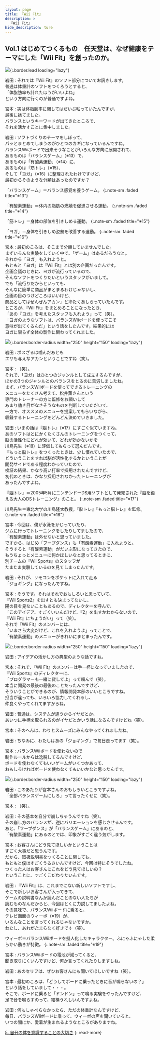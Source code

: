```yaml
---
layout: page
title: 『Wii Fit』
description: >
  『Wii Fit』
hide_description: ture
---
```


## Vol.1 はじめてつくるもの　任天堂は、なぜ健康をテーマにした「Wii Fit」を創ったのか。

![](/interviews/jp/wii/rfnj/vol1/img/mainvisual.jpg){:.border.lead loading="lazy"}

岩田
: それでは『Wii Fit』のソフト部分についてお訊きします。<br>普通は体重計のソフトをつくろうとすると、<br>「体脂肪率も計れたほうがいいよね」<br>という方向に行くのが普通ですよね。

宮本
: 実は体脂肪率に関してはだいぶ粘っていたんですが、<br>最後に捨てました。<br>バランスというキーワードが出てきたところで、<br>それを活かすことに集中しました。

岩田
: ソフトづくりのテーマをしぼって、<br>パッとまとめてしまうのがひとつのカギになっているんですね。<br>バランスWiiボードで出来そうなことがいろんな方向に展開されて、<br>あるものは「バランスゲーム」（※13）で、<br>あるものは「有酸素運動」（※14）に、<br>あるものは「筋トレ」（※15）、<br>そして「ヨガ」（※16）に整理されたわけですけど、<br>最初からそのような分類はあったのですか？

「バランスゲーム」＝バランス感覚を養うゲーム。
{:.note-sm .faded title="※13"}

「有酸素運動」＝体内の脂肪の燃焼を促進させる運動。
{:.note-sm .faded title="※14"}

「筋トレ」＝身体の部位を引きしめる運動。
{:.note-sm .faded title="※15"}

「ヨガ」＝身体を引きしめ姿勢を改善する運動。
{:.note-sm .faded title="※16"}

宮本
: 最初のころは、そこまで分類していませんでした。<br>まずいろんな実験をしていく中で、「ゲーム」はあるだろうなと。<br>それから「ヨガ」も入れようと。<br>もともと「ヨガ」は『Wii Fit』とは別の企画だったんです。<br>企画会議のときに、ヨガが流行っているので、<br>そんなソフトをつくりたいというスタッフがいまして。<br>でも「流行りだからといっても、<br>そんなに簡単に商品がまとまるわけじゃないし、<br>企画の目のつけどころはいいけど、<br>商品としてはぜんぜんアカン」と冷たくあしらっていたんです。<br>ところが、『Wii Fit』をまとめることになったとき、<br>「あの『ヨガ』を考えたスタッフも入れよう」って（笑）。<br>「ヨガのようなソフトは、バランスWiiボードを使ってこそ<br>意味が出てくるんだ」という話をしたんです。結果的には<br>ヨガに限らず全体の製作に関わってくれました。

![](/interviews/jp/wii/rfnj/vol1/img/photo10.jpg){:.border.border-radius width="250" height="150" loading="lazy"}

岩田
: ボスざるは噛んだあとも<br>エサも与えなアカンということですね（笑）。

宮本
: （笑）。<br>それで、「ヨガ」はひとつのジャンルとして成立するんですが、<br>ほかの3つのジャンルとのバランスをとるのに苦労しましたね。<br>まず、バランスWiiボードを使ってできるトレーニングの<br>メニューをたくさん考えて、松井薫さんという<br>専門のトレーナーの方に監修をお願いして<br>あまり効き目がなさそうなものを判断していただいて、<br>一方で、オススメのメニューを提案してもらいながら、<br>収録するトレーニングをどんどん決めていきました。

岩田
: いまの話は『脳トレ』（※17）にすごく似ていますね。<br>あのソフトはとにかくたくさんのトレーニングをつくって、<br>脳の活性化にどれが効いて、どれが効かないかを<br>川島先生（※18）に評価してもらって選んだんです。<br>『もっと脳トレ』をつくったときは、少し慣れていたので、<br>どういうことをすれば脳が活性化するかということが<br>開発サイドである程度わかっていたので、<br>検証の結果、かなり高い打率で採用されたんですけど、<br>初代のときは、かなり採用されなかったトレーニングが<br>あったんですよね。

『脳トレ』＝2005年5月にニンテンドーDS用ソフトとして発売された『脳を鍛える大人のDSトレーニング』のこと。
{:.note-sm .faded title="※17"}

川島先生＝東北大学の川島隆太教授。『脳トレ』『もっと脳トレ』を監修。
{:.note-sm .faded title="※18"}

宮本
: 今回は、僕が水泳をかじっていたり、<br>ジムに行ってトレーニングをしたりしてましたので、<br>「有酸素運動」は外せないと思っていました。<br>ですから、はじめ「フープダンス」も「有酸素運動」に入れようと。<br>そうすると「有酸素運動」がだいぶ形になってきたので、<br>もうちょっとメニューに何かほしいなと思ってるときに、<br>別チームの『Wii Sports』のスタッフが<br>たまたま実験しているのを見てしまったんです。

岩田
: それが、リモコンをポケットに入れて走る<br>「ジョギング」になったんですね。

宮本
: そうです。それはそれでおもしろいと思っていて、<br>『Wii Sports2』を出すとも決まってないし、<br>陽の目を見ないこともあるので、ディレクターを呼んで、<br>「このアイデア、すごくいいんだけど、『2』を出すかわからないので、<br>『Wii Fit』にちょうだい」って（笑）。<br>それで『Wii Fit』のメンバーには、<br>「いまさら大変だけど、これを入れようよ」ってことで、<br>「有酸素運動」のメニューがきれいにまとまったんです。

![](/interviews/jp/wii/rfnj/vol1/img/photo11.jpg){:.border.border-radius width="250" height="150" loading="lazy"}

岩田
: アイデアの活かし方の典型のような話ですね。

宮本
: それで、『Wii Fit』のメンバーは手一杯になっていましたので、<br>『Wii Sports』のディレクターに、<br>「プログラマーも一緒に貸してよ」って頼んで（笑）。<br>本当に開発の最後の最後のことだったんですけど、<br>そういうことができるのが、情報開発本部のいいところですね。<br>担当が違っても、いろいろ協力してくれるし、<br>仲良くやってくれてますからね。

岩田
: 普通は、システムが違うからイヤだとか、<br>あいつに手柄を取られるのがイヤだとかいう話になるんですけどね（笑）。

宮本
: そのへんは、わりとスムーズにみんなやってくれましたね。

岩田
: ちなみに、わたしはあの「ジョギング」で毎日走ってます（笑）。

宮本
: バランスWiiボードを使わないので<br>制作ルールからは逸脱してるんですけど、<br>ボードを使わなくてもいいゲームがいくつかあって、<br>おもしろければボードを使わなくてもいいかなと思ったんです。

![](/interviews/jp/wii/rfnj/vol1/img/photo12.jpg){:.border.border-radius width="250" height="150" loading="lazy"}

岩田
: このあたりが宮本さんのおもしろいところですよね。<br>「全部バランスゲームにしろ」って言ったくせに（笑）。

宮本
: （笑）。

岩田
: その基本を自分で崩しちゃうんですね（笑）。<br>その崩し方のバランスが、逆にバリエーションを感じさせるんです。<br>あと、「フープダンス」が「バランスゲーム」にあるのと、<br>「有酸素運動」にあるのとでは、印象がすごく違う気がします。

宮本
: お客さんにどう見てほしいかということは<br>すごく大事だと思うんです。<br>だから、取扱説明書をつくることに関しても、<br>もともと僕はすごくうるさいんですけど、今回は特にそうでしたね。<br>つくった人はお客さんにこれをどう見てほしいの？<br>ということに、すごくこだわりたいんです。

岩田
: 『Wii Fit』は、これまでにない新しいソフトですし、<br>そこで新しいお客さんが入ってきて、<br>ゲームの説明書なんか読んだことのない人たちが<br>読むものなんだからと、今回はとくに力説してましたよね。<br>その意味で、バランスWiiボードに乗ると、<br>テレビ画面のウィーボ（※19）が、<br>いろんなことを言ってくれるじゃないですか。<br>わたし、あれがたまらなく好きです（笑）。

ウィーボ＝バランスWiiボードを擬人化したキャラクター。ふにゃふにゃした柔らかい動きが特徴。
{:.note-sm .faded title="※19"}

宮本
: バランスWiiボードの電池が減ってくると、<br>聞き取りにくいんですけど、何か言ってくれたりしますしね。

岩田
: あのセリフは、ぜひお客さんにも聞いてほしいですね（笑）。

宮本
: 最初のころは、「どうしてボードに乗ったときに音が鳴らないの？」<br>という話をしていまして・・・。<br>そこで、ボードに乗ると「ドンドン」って鳴る実験をやったんですけど、<br>足で音を鳴らすのって、結構うれしいんですよね。

岩田
: 何もしゃべらなかったら、ただの体重計なんですけど、<br>毎日、バランスWiiボードに乗って、ウィーボの声を聞いていると、<br>いつの間にか、愛着が生まれるようなところがありますね。

[5. 自分の体を意識することの大切さ](5.md)
{:.read-more}

